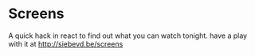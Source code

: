 # Screens
A quick hack in react to find out what you can watch tonight. have a play with it at http://siebevd.be/screens
